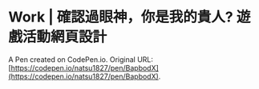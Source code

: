 # Work | 確認過眼神，你是我的貴人? 遊戲活動網頁設計

A Pen created on CodePen.io. Original URL: [https://codepen.io/natsu1827/pen/BapbodX](https://codepen.io/natsu1827/pen/BapbodX).

